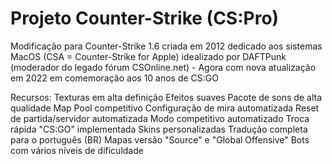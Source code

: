 # Projeto Counter-Strike (CS:Pro)
Modificação para Counter-Strike 1.6 criada em 2012 dedicado aos sistemas MacOS (CSA = Counter-Strike for Apple) idealizado por DAFTPunk (moderador do legado fórum CSOnline.net) - Agora com nova atualização em 2022 em comemoração aos 10 anos de CS:GO

Recursos:
Texturas em alta definição
Efeitos suaves
Pacote de sons de alta qualidade
Map Pool competitivo
Configuração de mira automatizada
Reset de partida/servidor automatizada
Modo competitivo automatizado
Troca rápida "CS:GO" implementada
Skins personalizadas
Tradução completa para o português (BR)
Mapas versão "Source" e "Global Offensive"
Bots com vários níveis de dificuldade
